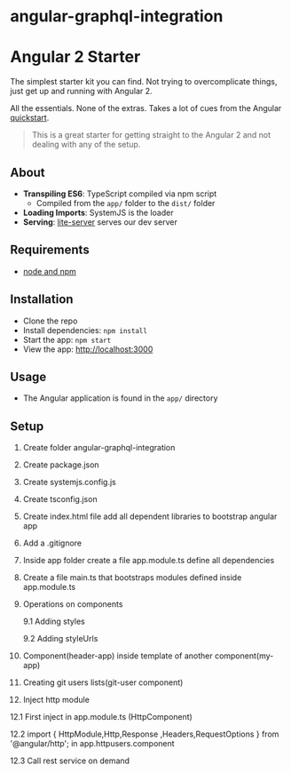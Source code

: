 # angular-graphql-integration

# Angular 2 Starter

The simplest starter kit you can find. Not trying to overcomplicate things, just get up and running with Angular 2.

All the essentials. None of the extras. Takes a lot of cues from the Angular [quickstart](https://angular.io/docs/ts/latest/quickstart.html).

> This is a great starter for getting straight to the Angular 2 and not dealing with any of the setup.

## About

- **Transpiling ES6**: TypeScript compiled via npm script
    + Compiled from the `app/` folder to the `dist/` folder
- **Loading Imports**: SystemJS is the loader
- **Serving**: [lite-server](https://github.com/johnpapa/lite-server) serves our dev server

## Requirements

- [node and npm](https://nodejs.org)

## Installation

- Clone the repo 
- Install dependencies: `npm install`
- Start the app: `npm start`
- View the app: <http://localhost:3000>

## Usage

- The Angular application is found in the `app/` directory

 

## Setup

1. Create folder angular-graphql-integration
2. Create package.json
3. Create systemjs.config.js
4. Create tsconfig.json
5. Create index.html file add all dependent libraries to bootstrap angular app
6. Add a .gitignore
7. Inside app folder create a file app.module.ts define all dependencies
8. Create a file main.ts that bootstraps modules defined inside app.module.ts
9. Operations on components

   9.1 Adding styles
   
   9.2 Adding styleUrls
   
10. Component(header-app) inside template of another component(my-app)

11. Creating git users lists(git-user component)

12. Inject http module

   12.1 First inject in app.module.ts (HttpComponent)
   
   12.2 import { HttpModule,Http,Response ,Headers,RequestOptions   } from '@angular/http'; in app.httpusers.component
   
   12.3 Call rest service on demand


 
